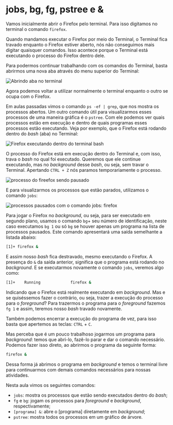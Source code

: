# jobs, bg, fg, pstree e &

Vamos inicialmente abrir o Firefox pelo terminal. Para isso digitamos no terminal o comando `firefox`.

Quando mandamos executar o Firefox por meio do Terminal, o Terminal  fica travado enquanto o Firefox estiver aberto, nós não conseguimos mais digitar quaisquer comandos. Isso acontece porque o Terminal está  executando o processo do Firefox dentro dele.

Para podermos continuar trabalhando com os comandos do Terminal,  basta abrirmos uma nova aba através do menu superior do Terminal:

![Abrindo aba no terminal](https://s3.amazonaws.com/caelum-online-public/ubuntu/ubuntu2_cp3_1.png)

Agora podemos voltar a utilizar normalmente o terminal enquanto o outro se ocupa com o Firefox.

Em aulas passadas vimos o comando `ps -ef | grep`, que nos mostra os processos abertos. Um outro comando útil para visualizarmos esses processos de uma maneira gráfica é o `pstree`. Com ele podemos ver quais processos estão em execução e dentro de quais programas esses processos estão executando. Veja por exemplo,  que o  Firefox está rodando dentro do *bash* (aba) no Terminal:

![Firefox executando dentro do terminal bash](https://s3.amazonaws.com/caelum-online-public/ubuntu/ubuntu2_cp3_2.png)

O processo do Firefox está em execução dentro do Terminal e, com isso, trava o *bash* no qual foi executado. Queremos que ele continue executando, mas no *background* desse *bash*, ou seja, sem travar o Terminal. Apertando `CTRL + Z` nós paramos temporariamente o processo.

![processo do fireefox sendo pausado](https://s3.amazonaws.com/caelum-online-public/linux2/a3v1-ctrl-z-firefox.png)

E para visualizarmos os processos que estão parados, utilizamos o comando `jobs`:

![processos pausados com o comando jobs: firefox](https://s3.amazonaws.com/caelum-online-public/linux2/a3v1-jobs.png)

Para jogar o Firefox no *background*, ou seja, para ser executado em segundo plano, usamos o comando `bg`+ seu número de identificação, neste caso executamos `bg 1` ou só `bg` se houver apenas um programa na lista de processos pausados. Este comando apresentará uma saída semelhante a listada abaixo:

```bash
[1]+ firefox &
```

E assim nosso *bash* fica destravado, mesmo executando o Firefox. A presença do `&` da saída anterior, significa que o programa está rodando no *background*. E se executarmos novamente o comando `jobs`, veremos algo como:

```bash
[1]+    Running             firefox &
```

Indicando que o Firefox está realmente executando em *background*. Mas e se quiséssemos fazer o contrário, ou seja, trazer a execução do processo para o *foreground*? Para trazermos o programa para o *foreground* fazemos `fg 1` e assim, teremos nosso *bash* travado novamente.

Também podemos encerrar a execução do programa de vez, para isso basta que apertemos as teclas: `CTRL` + `C`.

Mas perceba que é um pouco trabalhoso jogarmos um programa para *background*: temos que abri-lo, fazê-lo parar e dar o comando necessário. Podemos  fazer isso direto, ao abrirmos o programa da seguinte forma:

```bash
firefox &
```

Dessa forma já abrimos o programa em *background* e temos o terminal livre para continuarmos com demais comandos necessários para nossas atividades.

Nesta aula vimos os seguintes comandos:

- `jobs`: mostra os processos que estão sendo executados dentro do *bash*;
- `fg` e `bg`: jogam os processos para *foreground* e *background*, respectivamente;
- `[programa] &`: abre o [programa] diretamente em *background*;
- `pstree`: mostra todos os processos em um gráfico de árvore.